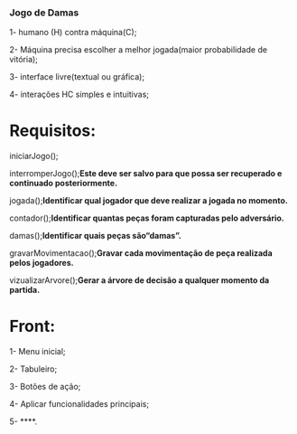 ### Jogo de Damas
1- humano (H) contra máquina(C);

2- Máquina precisa escolher a melhor jogada(maior probabilidade de vitória);

3- interface livre(textual ou gráfica);

4- interações HC simples e intuitivas;


# Requisitos:
iniciarJogo();

interromperJogo();**Este deve ser salvo para que possa ser recuperado e continuado posteriormente.**

jogada();**Identificar qual jogador que deve realizar a jogada no momento.**

contador();**Identificar quantas peças foram capturadas pelo adversário.**

damas();**Identificar quais peças são“damas”.**

gravarMovimentacao();**Gravar cada movimentação de peça realizada pelos jogadores.**

vizualizarArvore();**Gerar a árvore de decisão a qualquer momento da partida.**

# Front:
1- Menu inicial;

2- Tabuleiro;

3- Botões de ação;

4- Aplicar funcionalidades principais;

5- ****.
